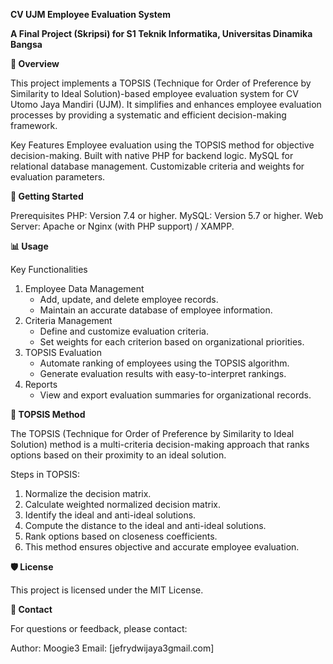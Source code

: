 **CV UJM Employee Evaluation System**

**A Final Project (Skripsi) for S1 Teknik Informatika, Universitas Dinamika Bangsa**


**📖 Overview**

This project implements a TOPSIS (Technique for Order of Preference by Similarity to Ideal Solution)-based employee evaluation system for CV Utomo Jaya Mandiri (UJM). It simplifies and enhances employee evaluation processes by providing a systematic and efficient decision-making framework.

Key Features
Employee evaluation using the TOPSIS method for objective decision-making.
Built with native PHP for backend logic.
MySQL for relational database management.
Customizable criteria and weights for evaluation parameters.




**🚀 Getting Started**

Prerequisites
PHP: Version 7.4 or higher.
MySQL: Version 5.7 or higher.
Web Server: Apache or Nginx (with PHP support) / XAMPP.



**📊 Usage**

Key Functionalities
1. Employee Data Management
   - Add, update, and delete employee records.
   - Maintain an accurate database of employee information.
2. Criteria Management
   - Define and customize evaluation criteria.
   - Set weights for each criterion based on organizational priorities.
3. TOPSIS Evaluation
   - Automate ranking of employees using the TOPSIS algorithm.
   - Generate evaluation results with easy-to-interpret rankings.
4. Reports
   - View and export evaluation summaries for organizational records.



**🌟 TOPSIS Method**

The TOPSIS (Technique for Order of Preference by Similarity to Ideal Solution) method is a multi-criteria decision-making approach that ranks options based on their proximity to an ideal solution.

Steps in TOPSIS:
1. Normalize the decision matrix.
2. Calculate weighted normalized decision matrix.
3. Identify the ideal and anti-ideal solutions.
4. Compute the distance to the ideal and anti-ideal solutions.
5. Rank options based on closeness coefficients.
6. This method ensures objective and accurate employee evaluation.


**🛡️ License**

This project is licensed under the MIT License.

**📧 Contact**

For questions or feedback, please contact:

Author: Moogie3
Email: [jefrydwijaya3gmail.com]
